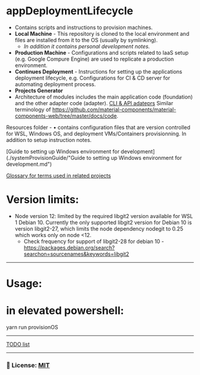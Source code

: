 # appDeploymentLifecycle
- Contains scripts and instructions to provision machines.
- **Local Machine** - This repository is cloned to the local environment and files are installed from it to the OS (usually by symlinking). 
    - _In addition it contains personal development notes._
- **Production Machine** - Configurations and scripts related to IaaS setup (e.g. Google Compure Engine) are used to replicate a production environment.
- **Continues Deployment** - Instructions for setting up the applications deployment lifecycle, e.g. Configurations for CI & CD server for automating deployment process.
- **Projects Generator** 
- Architecture of modules includes the main application code (foundation) and the other adapter code (adapter). [CLI & API adateprs](/documentation/DesignPatternsConceptsConventions/cliAndApi.md)
        Similar terminology of https://github.com/material-components/material-components-web/tree/master/docs/code. 

Resources folder -
•  contains configuration files that are version controlled for WSL, Windows OS, and deployment VMs/Containers provisionning. In addition to setup instruction notes.

[Guide to setting up Windows environment for development](./systemProvisionGuide/"Guide to setting up Windows environment for development.md")

[Glossary for terms used in related projects](./documentation/glossary.md)

# Version limits: 
- Node version 12: limited by the required libgit2 version available for WSL 1 Debian 10. Currently the only supported libgit2 version for Debian 10 is version libgit2-27, which limits the node dependency nodegit to 0.25 which works only on node <12.
    - Check frequency for support of libgit2-28 for debian 10 - https://packages.debian.org/search?searchon=sourcenames&keywords=libgit2
___

# Usage: 
# in elevated powershell: 
yarn run provisionOS
___

[TODO list](/documentation/todo-list.md)

___

### 🔑 License: [MIT](/.github/LICENSE)
